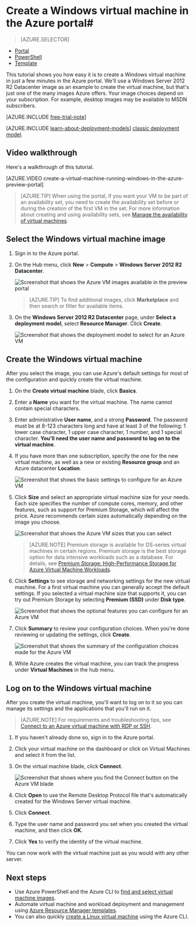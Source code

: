 <properties
	pageTitle="Create a Windows virtual machine in the Azure portal | Microsoft Azure"
	description="Learn how to create a Windows virtual machine or virtual computer by using the Azure Marketplace in the Azure portal"
	keywords="Windows virtual machine,create a virtual machine,virtual computer,setting up a virtual machine"
	services="virtual-machines-windows"
	documentationCenter=""
	authors="cynthn"
	manager="timlt"
	editor=""
	tags="azure-resource-manager"/>
<tags
	ms.service="virtual-machines-windows"
	ms.workload="infrastructure-services"
	ms.tgt_pltfrm="vm-windows"
	ms.devlang="na"
	ms.topic="hero-article"
	ms.date="03/11/2016"
	ms.author="cynthn"/>

# Create a Windows virtual machine in the Azure portal#

> [AZURE.SELECTOR]
- [Portal](virtual-machines-windows-hero-tutorial.md)
- [PowerShell](virtual-machines-windows-create-powershell.md)
- [Template](virtual-machines-windows-ps-template.md)


This tutorial shows you how easy it is to create a Windows virtual machine in just a few minutes in the Azure portal. We'll use a Windows Server 2012 R2 Datacenter image as an example to create the virtual machine, but that's just one of the many images Azure offers. Your image choices depend on your subscription. For example, desktop images may be available to MSDN subscribers.

[AZURE.INCLUDE [free-trial-note](../../includes/free-trial-note.md)]
<br>

[AZURE.INCLUDE [learn-about-deployment-models](../../includes/learn-about-deployment-models-rm-include.md)] [classic deployment model](virtual-machines-windows-classic-createportal.md).

## Video walkthrough

Here's a walkthrough of this tutorial.

[AZURE.VIDEO create-a-virtual-machine-running-windows-in-the-azure-preview-portal]
<br>

>[AZURE.TIP] When using the portal, if you want your VM to be part of an availability set, you need to create the availability set before or during the creation of the first VM in the set. For more information about creating and using availability sets, see [Manage the availability of virtual machines](virtual-machines-windows-manage-availability.md).



## Select the Windows virtual machine image

1. Sign in to the Azure portal.

2. On the Hub menu, click **New** > **Compute** > **Windows Server 2012 R2 Datacenter**.

	![Screenshot that shows the Azure VM images available in the preview portal](./media/virtual-machines-windows-hero-tutorial/marketplace_new.png)

	>[AZURE.TIP] To find additional images, click **Marketplace** and then search or filter for available items.

3. On the **Windows Server 2012 R2 Datacenter** page, under **Select a deployment model**, select **Resource Manager**. Click **Create**.

	![Screenshot that shows the deployment model to select for an Azure VM](./media/virtual-machines-windows-hero-tutorial/marketplace_search_select.png)

## Create the Windows virtual machine

After you select the image, you can use Azure's default settings for most of the configuration and quickly create the virtual machine.

1. On the **Create virtual machine** blade, click **Basics**.

2. Enter a **Name** you want for the virtual machine. The name cannot contain special characters.

3. Enter administrative **User name**, and a strong **Password**. The password must be at 8-123 characters long and have at least 3 of the following: 1 lower case character, 1 upper case character, 1 number, and 1 special character. **You'll need the user name and password to log on to the virtual machine**.

4. If you have more than one subscription, specify the one for the new virtual machine, as well as a new or existing **Resource group** and an Azure datacenter **Location**.

	![Screenshot that shows the basic settings to configure for an Azure VM](./media/virtual-machines-windows-hero-tutorial/create_vm_basics.PNG)

	
2. Click **Size** and select an appropriate virtual machine size for your needs. Each size specifies the number of compute cores, memory, and other features, such as support for Premium Storage, which will affect the price. Azure recommends certain sizes automatically depending on the image you choose.

	![Screenshot that shows the Azure VM sizes that you can select](./media/virtual-machines-windows-hero-tutorial/create_vm_size.PNG)

	>[AZURE.NOTE] Premium storage is available for DS-series virtual machines in certain regions. Premium storage is the best storage option for data intensive workloads such as a database. For details, see [Premium Storage: High-Performance Storage for Azure Virtual Machine Workloads](../storage/storage-premium-storage.md).

3. Click **Settings** to see storage and networking settings for the new virtual machine. For a first virtual machine you can generally accept the default settings. If you selected a virtual machine size that supports it, you can try out Premium Storage by selecting **Premium (SSD)** under **Disk type**.

	![Screenshot that shows the optional features you can configure for an Azure VM](./media/virtual-machines-windows-hero-tutorial/create_vm_settings.PNG)

6. Click **Summary** to review your configuration choices. When you're done reviewing or updating the settings, click **Create**.

	![Screenshot that shows the summary of the configuration choices made for the Azure VM](./media/virtual-machines-windows-hero-tutorial/create_vm_summary.PNG)

8. While Azure creates the virtual machine, you can track the progress under **Virtual Machines** in the hub menu. 

## Log on to the Windows virtual machine

After you create the virtual machine, you'll want to log on to it so you can manage its settings and the applications that you'll run on it.

>[AZURE.NOTE] For requirements and troubleshooting tips, see [Connect to an Azure virtual machine with RDP or SSH](https://msdn.microsoft.com/library/azure/dn535788.aspx).

1. If you haven't already done so, sign in to the Azure portal.

2. Click your virtual machine on the dashboard or click on Virtual Machines and select it from the list.

3. On the virtual machine blade, click **Connect**.

	![Screenshot that shows where you find the Connect button on the Azure VM blade](./media/virtual-machines-windows-hero-tutorial/connect_vm_portal.png)

4. Click **Open** to use the Remote Desktop Protocol file that's automatically created for the Windows Server virtual machine.

5. Click **Connect**.

6. Type the user name and password you set when you created the virtual machine, and then click **OK**.

7. Click **Yes** to verify the identity of the virtual machine.

You can now work with the virtual machine just as you would with any other server.

## Next steps

* Use Azure PowerShell and the Azure CLI to [find and select virtual machine images](virtual-machines-linux-cli-ps-findimage.md).
* Automate virtual machine and workload deployment and management using [Azure Resource Manager templates](https://azure.microsoft.com/documentation/templates/).
* You can also quickly [create a Linux virtual machine](virtual-machines-linux-quick-create-cli.md) using the Azure CLI.
